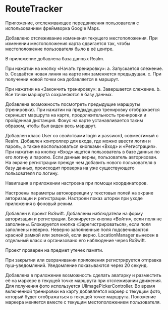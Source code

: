 # RouteTracker
Приложение, отслеживающее передвижения пользователя с использованием фреймворка Google Maps.

Добавлено отслеживание изменения текущего местоположения.
При изменении местоположения карта сдвигается так, чтобы местоположение пользователя было в её центре.

В приложение добавлена база данных Realm.

При нажатии на кнопку «Начать тренировку»:
a. Запускается слежение.
b. Создаётся новая линия на карте или заменяется предыдущая.
c. При получении новой точки она добавляется в маршрут.

При нажатии на «Закончить тренировку»:
a. Завершается слежение.
b. Все точки маршрута сохраняются в базу данных.

Добавлена возможность посмотреть предыдущие маршруты (тренировки).
При нажатии на предыдущую тренировку отображается скриншот маршрута на карте, продолжительность тренировки и пройденная дистанция. Фокус на карте устанавливается таким образом, чтобы был виден весь маршрут.

Добавлен класс User со свойствами login и password, совместимый с Realm.
Добавлен контроллер для входа, где можно ввести логин и пароль, а также воспользоваться кнопками «Вход» и «Регистрация».
При нажатии на кнопку «Вход» ищется пользователь в базе данных по его логину и паролю. Если данные верны, пользователь авторизован.
На экране регистрации прежде чем добавить нового пользователя в базу данных, происходит проверка на уже существующего пользователя по логину.

Навигация в приложении настроена при помощи координаторов.

Настроены параметры автокоррекции у текстовых полей на экране авторизации и регистрации.
Настроен показ шторки при уходе приложения в фоновый режим.

Добавлен в проект RxSwift.
Добавлены наблюдатели на форму авторизации и регистрации. Блокируется кнопка «Войти», если поля не заполнены. Блокируется кнопка «Зарегистрироваться», если поля заполнены неверно. Неверно заполненные поля подсвечиваются красной рамкой или зеленой, если верно.
LocationManager вынесен в отдельный класс и организовано его наблюдение через RxSwift.

Проект проверен на предмет утечек памяти.

При закрытии или сворачивании приложения регистрируется отправка пуш-уведомлений. Уведомление показываются через 20 секунд.

Добавлена в приложение возможность сделать аватарку и разместить её на маркере в текущей точке маршрута при отслеживании движения.
Для получения фото используется UIImagePickerController.
Во время включенной тренировки на карту добавляется маркер с текущим фото, который будет отображаться в текущей точке маршрута. Положение маркера меняется вместе с текущим местоположением пользователя.

